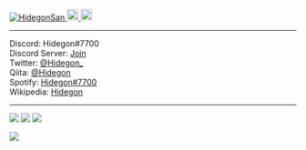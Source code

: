 <p align="left">
  <a href="https://github.com/HidegonSan/">
    <img src="https://komarev.com/ghpvc/?username=HidegonSan" alt="HidegonSan" />
  </a>
  <a href="http://twitter.com/HidegonSan">
    <img height="20" src="https://img.shields.io/twitter/follow/Hidegon_?label=Twitter&logo=twitter&style=flat" />
  </a>
  <a href="https://github.com/HidegonSan">
    <img height="20" src="https://img.shields.io/github/followers/HidegonSan?label=follow&logo=github&style=flat" />
  </a>
</p>

---
Discord: Hidegon#7700  
Discord Server: [Join](https://discord.gg/BpHQgV6BFn)  
Twitter: [@Hidegon_](https://twitter.com/Hidegon_)  
Qiita: [@Hidegon](https://qiita.com/Hidegon)  
Spotify: [Hidegon#7700](https://open.spotify.com/user/312m2kslahts4mrwtyfmp7oabdo4?si=wDDLElVeRaSetM3ECJrybA&utm_source=copy-link&dl_branch=1)  
Wikipedia: [Hidegon](https://ja.m.wikipedia.org/w/index.php?title=利用者:Hidegon)

---
<img src="https://github-readme-stats.vercel.app/api?username=HidegonSan&show_icons=true&count_private=true&include_all_commits=true&theme=cobalt">
<img src="https://github-readme-stats.vercel.app/api/top-langs/?username=HidegonSan&layout=compact&langs_count=10&theme=cobalt">
<img src="https://github-profile-trophy.vercel.app/?username=HidegonSan&theme=nord">

![](https://github-profile-summary-cards.vercel.app/api/cards/profile-details?username=HidegonSan&theme=solarized_dark)

